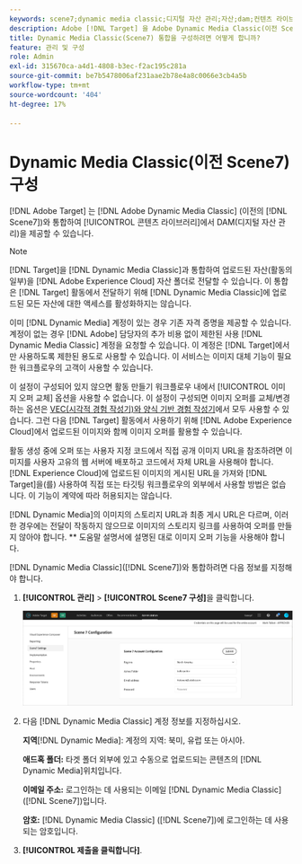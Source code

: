 ```yaml
---
keywords: scene7;dynamic media classic;디지털 자산 관리;자산;dam;컨텐츠 라이브러리;이미지 교체
description: Adobe [!DNL Target] 을 Adobe Dynamic Media Classic(이전 Scene7)과 통합하여 컨텐츠 라이브러리에서 DAM(Digital Asset Management)을 제공하는 방법을 알아봅니다.
title: Dynamic Media Classic(Scene7) 통합을 구성하려면 어떻게 합니까?
feature: 관리 및 구성
role: Admin
exl-id: 315670ca-a4d1-4808-b3ec-f2ac195c281a
source-git-commit: be7b5478006af231aae2b78e4a8c0066e3cb4a5b
workflow-type: tm+mt
source-wordcount: '404'
ht-degree: 17%

---
```


# Dynamic Media Classic(이전 Scene7) 구성

[!DNL Adobe Target] 는  [!DNL Adobe Dynamic Media Classic] (이전의  [!DNL Scene7])와 통합하여  [!UICONTROL 콘텐츠 라이브러리]에서 DAM(디지털 자산 관리)을 제공할 수 있습니다.

>[!NOTE]
>
>[!DNL Target]을 [!DNL Dynamic Media Classic]과 통합하여 업로드된 자산(활동의 일부)을 [!DNL Adobe Experience Cloud] 자산 폴더로 전달할 수 있습니다. 이 통합은 [!DNL Target] 활동에서 전달하기 위해 [!DNL Dynamic Media Classic]에 업로드된 모든 자산에 대한 액세스를 활성화하지는 않습니다.

이미 [!DNL Dynamic Media] 계정이 있는 경우 기존 자격 증명을 제공할 수 있습니다. 계정이 없는 경우 [!DNL Adobe] 담당자의 추가 비용 없이 제한된 사용 [!DNL Dynamic Media Classic] 계정을 요청할 수 있습니다. 이 계정은 [!DNL Target]에서만 사용하도록 제한된 용도로 사용할 수 있습니다. 이 서비스는 이미지 대체 기능이 필요한 워크플로우의 고객이 사용할 수 있습니다.

<!-- 
>[!NOTE]
>
>A restricted-use, free [!DNL Dynamic Media Classic] account for [!DNL Adobe Target] is no longer supported for new customers or new users. Existing sign-in credentials work as usual. 
-->

이 설정이 구성되어 있지 않으면 활동 만들기 워크플로우 내에서 [!UICONTROL 이미지 오퍼 교체] 옵션을 사용할 수 없습니다. 이 설정이 구성되면 이미지 오퍼를 교체/변경하는 옵션은 [VEC(시각적 경험 작성기)와 양식 기반 경험 작성기](/help/c-experiences/experiences.md#concept_A2E10F6AFB3D4AEAB6951EE14688848D)에서 모두 사용할 수 있습니다. 그런 다음 [!DNL Target] 활동에서 사용하기 위해 [!DNL Adobe Experience Cloud]에서 업로드된 이미지와 함께 이미지 오퍼를 활용할 수 있습니다.

활동 생성 중에 오퍼 또는 사용자 지정 코드에서 직접 공개 이미지 URL을 참조하려면 이미지를 사용자 고유의 웹 서버에 배포하고 코드에서 자체 URL을 사용해야 합니다. [!DNL Experience Cloud]에 업로드된 이미지의 게시된 URL을 가져와 [!DNL Target]을(를) 사용하여 직접 또는 타깃팅 워크플로우의 외부에서 사용할 방법은 없습니다. 이 기능이 계약에 따라 허용되지는 않습니다.

[!DNL Dynamic Media]의 이미지의 스토리지 URL과 최종 게시 URL은 다르며, 이러한 경우에는 전달이 작동하지 않으므로 이미지의 스토리지 링크를 사용하여 오퍼를 만들지 않아야 합니다. ** 도움말 설명서에 설명된 대로 이미지 오퍼 기능을 사용해야 합니다.

[!DNL Dynamic Media Classic]([!DNL Scene7])와 통합하려면 다음 정보를 지정해야 합니다.

1. **[!UICONTROL 관리]** > **[!UICONTROL Scene7 구성]**&#x200B;을 클릭합니다.

   ![Scene7 페이지](/help/administrating-target/assets/scene7.png)

1. 다음 [!DNL Dynamic Media Classic] 계정 정보를 지정하십시오.

   **지역**[!DNL Dynamic Media]:  계정의 지역: 북미, 유럽 또는 아시아.

   **애드혹 폴더:** 타겟 폴더 외부에 있고 수동으로 업로드되는 콘텐츠의  [!DNL Dynamic Media]위치입니다.

   **이메일 주소:** 로그인하는 데 사용되는 이메일  [!DNL Dynamic Media Classic] ([!DNL Scene7])입니다.

   **암호:**  [!DNL Dynamic Media Classic] ([!DNL Scene7])에 로그인하는 데 사용되는 암호입니다.

1. **[!UICONTROL 제출을 클릭합니다]**.
